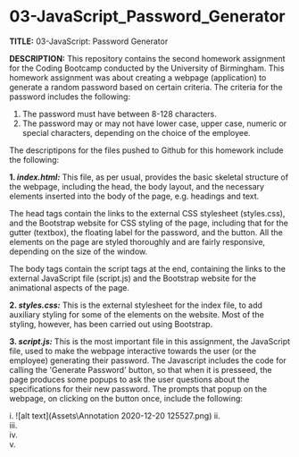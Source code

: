 # 03-JavaScript_Password_Generator

<b>TITLE:</b> 03-JavaScript: Password Generator

<b>DESCRIPTION:</b>
This repository contains the second homework assignment for the Coding Bootcamp conducted by the University of Birmingham. This homework assignment was about creating a webpage (application) to generate a random password based on certain criteria. The criteria for the password includes the following:

1) The password must have between 8-128 characters.
2) The password may or may not have lower case, upper case, numeric or special characters, depending on the choice of the employee.

The descriptipons for the files pushed to Github for this homework include the following:

<b>1. <i>index.html:</i></b>
This file, as per usual, provides the basic skeletal structure of the webpage, including the head, the body layout, and the necessary elements inserted into the body of the page, e.g. headings and text.

The head tags contain the links to the external CSS stylesheet (styles.css), and the Bootstrap website for CSS styling of the page, including that for the gutter (textbox), the floating label for the password, and the button. All the elements on the page are styled thoroughly and are fairly responsive, depending on the size of the window.

The body tags contain the script tags at the end, containing the links to the external JavaScript file (script.js) and the Bootstrap website for the animational aspects of the page.

<b>2. <i>styles.css:</i></b>
This is the external stylesheet for the index file, to add auxiliary styling for some of the elements on the website. Most of the styling, however, has been carried out using Bootstrap.

<b>3. <i>script.js:</i></b>
This is the most important file in this assignment, the JavaScript file, used to make the webpage interactive towards the user (or the employee) generating their password. The Javascript includes the code for calling the 'Generate Password' button, so that when it is presseed, the page produces some popups to ask the user questions about the specifications for their new password. The prompts that popup on the webpage, on clicking on the button once, include the following:

i.      ![alt text](Assets\Annotation 2020-12-20 125527.png)
ii.     
iii.    
iv.     
v.      
